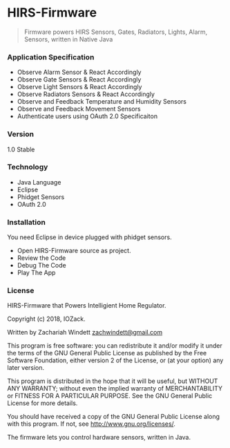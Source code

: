 # HIRS-Firmware
> Firmware powers HIRS Sensors, Gates, Radiators, Lights, Alarm, Sensors, written in Native Java

### Application Specification

- Observe Alarm Sensor & React Accordingly
- Observe Gate Sensors & React Accordingly
- Observe Light Sensors  & React Accordingly
- Observe Radiators Sensors  & React Accordingly
- Observe and Feedback Temperature and Humidity Sensors
- Observe and Feedback Movement Sensors
- Authenticate users using OAuth 2.0 Specificaiton

### Version 

1.0 Stable

### Technology

- Java Language
- Eclipse
- Phidget Sensors
- OAuth 2.0

### Installation

You need Eclipse in device plugged with phidget sensors.
- Open HIRS-Firmware source as project.
- Review the Code
- Debug The Code 
- Play The App

### License

HIRS-Firmware that Powers Intelligient Home Regulator.

Copyright (c) 2018, IOZack.

Written by Zachariah Windett <zachwindett@gmail.com>

This program is free software: you can redistribute it and/or modify
it under the terms of the GNU General Public License as published by
the Free Software Foundation, either version 2 of the License, or
(at your option) any later version.

This program is distributed in the hope that it will be useful,
but WITHOUT ANY WARRANTY; without even the implied warranty of
MERCHANTABILITY or FITNESS FOR A PARTICULAR PURPOSE.  See the
GNU General Public License for more details.

You should have received a copy of the GNU General Public License
along with this program.  If not, see <http://www.gnu.org/licenses/>.

The firmware lets you control hardware sensors, written in Java.
